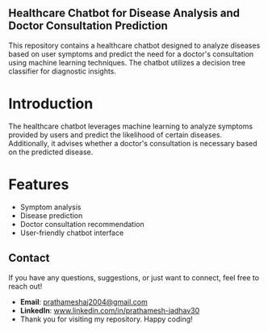 ## Healthcare Chatbot for Disease Analysis and Doctor Consultation Prediction

This repository contains a healthcare chatbot designed to analyze diseases based on user symptoms and predict the need for a doctor's consultation using machine learning techniques. The chatbot utilizes a decision tree classifier for diagnostic insights.

# Introduction

The healthcare chatbot leverages machine learning to analyze symptoms provided by users and predict the likelihood of certain diseases. Additionally, it advises whether a doctor's consultation is necessary based on the predicted disease.

# Features
- Symptom analysis
- Disease prediction
- Doctor consultation recommendation
- User-friendly chatbot interface

## Contact

If you have any questions, suggestions, or just want to connect, feel free to reach out!

- **Email**: prathameshaj2004@gmail.com
- **LinkedIn**: www.linkedin.com/in/prathamesh-jadhav30
- Thank you for visiting my repository. Happy coding!

